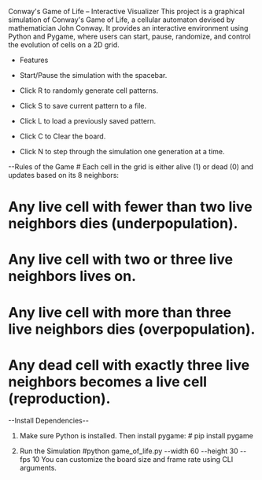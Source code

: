 Conway's Game of Life – Interactive Visualizer
This project is a graphical simulation of Conway's Game of Life, a cellular automaton devised by mathematician John Conway. It provides an interactive environment using Python and Pygame, where users can start, pause, randomize, and control the evolution of cells on a 2D grid.

* Features
* Start/Pause the simulation with the spacebar.

* Click R to randomly generate cell patterns.

* Click S to save current pattern to a file.

* Click L to load a previously saved pattern.

* Click C to Clear the board.

* Click N to step through the simulation one generation at a time.


--Rules of the Game
    # Each cell in the grid is either alive (1) or dead (0) and updates based on its 8 neighbors:

   # Any live cell with fewer than two live neighbors dies (underpopulation).

   # Any live cell with two or three live neighbors lives on.

   # Any live cell with more than three live neighbors dies (overpopulation).

  # Any dead cell with exactly three live neighbors becomes a live cell (reproduction).


--Install Dependencies--
  1. Make sure Python is installed. Then install pygame:
    # pip install pygame

 2. Run the Simulation
   #python game_of_life.py --width 60 --height 30 --fps 10
    You can customize the board size and frame rate using CLI arguments.

  
